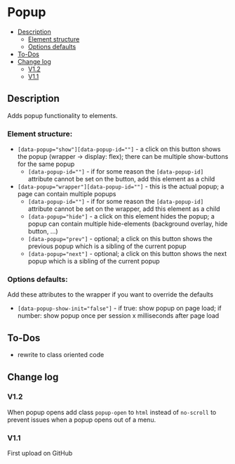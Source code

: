 # Popup
- [Description](#description)
    - [Element structure](#element-structure)
    - [Options defaults](#options-defaults)
- [To-Dos](#to-dos)
- [Change log](#change-log)
    - [V1.2](#v12)
    - [V1.1](#v11)

## Description
Adds popup functionality to elements.
### Element structure:
- `[data-popup="show"][data-popup-id=""]` - a click on this button shows the popup (wrapper -> display: flex); there can be multiple show-buttons for the same popup
    - `[data-popup-id=""]` - if for some reason the `[data-popup-id]` attribute cannot be set on the button, add this element as a child
- `[data-popup="wrapper"][data-popup-id=""]` - this is the actual popup; a page can contain multiple popups
    - `[data-popup-id=""]` - if for some reason the `[data-popup-id]` attribute cannot be set on the wrapper, add this element as a child
    - `[data-popup="hide"]` - a click on this element hides the popup; a popup can contain multiple hide-elements (background overlay, hide button, ...)
    - `[data-popup="prev"]` - optional; a click on this button shows the previous popup which is a sibling of the current popup
    - `[data-popup="next"]` - optional; a click on this button shows the next popup which is a sibling of the current popup
### Options defaults:
Add these attributes to the wrapper if you want to override the defaults
- `[data-popup-show-init="false"]` - if true: show popup on page load; if number: show popup once per session x milliseconds after page load

## To-Dos
- rewrite to class oriented code

## Change log
### V1.2
When popup opens add class `popup-open` to `html` instead of `no-scroll` to prevent issues when a popup opens out of a menu.
### V1.1
First upload on GitHub